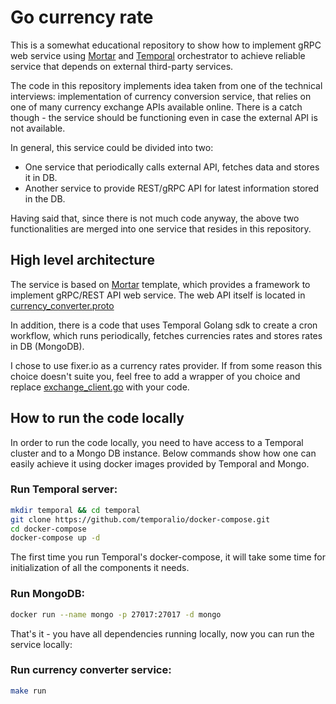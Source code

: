 # Go currency rate

This is a somewhat educational repository to show how to implement gRPC web service using 
[Mortar](https://github.com/go-masonry/mortar) and [Temporal](https://temporal.io/) orchestrator to achieve reliable
service that depends on external third-party services.

The code in this repository implements idea taken from one of the technical interviews: implementation of currency 
conversion service, that relies on one of many currency exchange APIs available online. There is a catch though - the 
service should be functioning even in case the external API is not available. 

In general, this service could be divided into two: 
* One service that periodically calls external API, fetches data and stores it in DB.
* Another service to provide REST/gRPC API for latest information stored in the DB.

Having said that, since there is not much code anyway, the above two functionalities are merged into one service that 
resides in this repository.


## High level architecture

The service is based on [Mortar](https://github.com/go-masonry/mortar) template, which provides a framework to implement 
gRPC/REST API web service. The web API itself is located in [currency_converter.proto](../blob/master/api/currency_converter.proto)

In addition, there is a code that uses Temporal Golang sdk to create a cron workflow, which runs periodically, fetches 
currencies rates and stores rates in DB (MongoDB).

I chose to use fixer.io as a currency rates provider. If from some reason this choice doesn't suite you, feel free to 
add a wrapper of you choice and replace [exchange_client.go](../blob/master/app/clients/exchange_client.go) with your code.
 

## How to run the code locally

In order to run the code locally, you need to have access to a Temporal cluster and to a Mongo DB instance.
Below commands show how one can easily achieve it using docker images provided by Temporal and Mongo.

### Run Temporal server:
```bash
mkdir temporal && cd temporal
git clone https://github.com/temporalio/docker-compose.git
cd docker-compose
docker-compose up -d
```
The first time you run Temporal's docker-compose, it will take some time for initialization of all the components it needs.

### Run MongoDB:
```bash
docker run --name mongo -p 27017:27017 -d mongo
```

That's it - you have all dependencies running locally, now you can run the service locally:

### Run currency converter service:
```bash
make run
```
